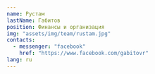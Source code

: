 ```yaml
---
name: Рустам
lastName: Габитов
position: Финансы и организация
img: "assets/img/team/rustam.jpg"
contacts:
  - messenger: "facebook"
    href: "https://www.facebook.com/gabitovr"
lang: ru
---
```

